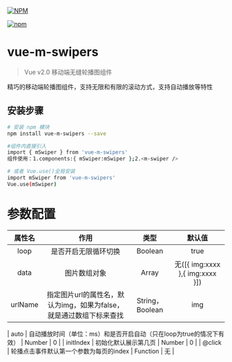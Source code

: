 
[![NPM](https://nodei.co/npm/vue-m-swipers.png)](https://github.com/hjc22/vue-m-swiper)

[![npm](https://img.shields.io/npm/dm/vue-m-swipers.svg)]()


# vue-m-swipers

> Vue v2.0 移动端无缝轮播图组件

精巧的移动端轮播图组件，支持无限和有限的滚动方式，支持自动播放等特性

## 安装步骤

``` bash
# 安装 npm 模块
npm install vue-m-swipers --save

#组件内直接引入
import { mSwiper } from 'vue-m-swipers'
组件使用：1.components:{ mSwiper:mSwiper };2.<m-swiper />

# 或者 Vue.use()全局安装
import mSwiper from 'vue-m-swipers'
Vue.use(mSwiper)


```

# 参数配置


| 属性名       |    作用           | 类型  | 默认值 |
| :--------: | :----------------:| :-----: | :-------: |
| loop | 是否开启无限循环切换 |  Boolean   | true |
| data | 图片数组对象 |  Array  | 无([{ img:xxxx },{ img:xxxx }]) |
| urlName | 指定图片url的属性名，默认为img，如果为false，就是通过数组下标来查找 | String，Boolean | img |

| auto | 自动播放时间（单位：ms）和是否开启自动（只在loop为true的情况下有效） | Number | 0 |
| initIndex | 初始化默认展示第几页 | Number  | 0 |
| @click | 轮播点击事件默认第一个参数为每页的index | Function | 无 |
